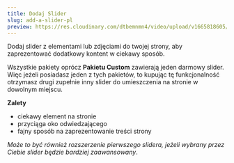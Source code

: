 ```yaml
---
title: Dodaj Slider
slug: add-a-slider-pl
preview: https://res.cloudinary.com/dtbemnmn4/video/upload/v1665818605/carousel_qzfdn4.mp4
---
```


Dodaj slider z elementami lub zdjęciami do twojej strony, aby zaprezentować dodatkowy kontent w ciekawy sposób.

Wszystkie pakiety oprócz **Pakietu Custom** zawierają jeden darmowy slider. Więc jeżeli posiadasz jeden z tych pakietów, to kupując tę funkcjonalność otrzymasz drugi zupełnie inny slider do umieszczenia na stronie w dowolnym miejscu.

**Zalety**

- ciekawy element na stronie
- przyciąga oko odwiedzającego
- fajny sposób na zaprezentowanie treści strony

_Może to być również rozszerzenie pierwszego slidera, jeżeli wybrany przez Ciebie slider będzie bardziej zaawansowany_.
